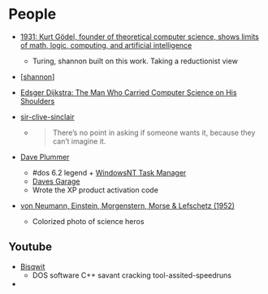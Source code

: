 People
======

* [1931: Kurt Gödel, founder of theoretical computer science, shows limits of math, logic, computing, and artificial intelligence ](https://people.idsia.ch/~juergen/goedel-1931-founder-theoretical-computer-science-AI.html)
    * Turing, shannon built on this work. Taking a reductionist view
* [[shannon]]

* [Edsger Dijkstra: The Man Who Carried Computer Science on His Shoulders](https://inference-review.com/article/the-man-who-carried-computer-science-on-his-shoulders)

* [sir-clive-sinclair](https://www.theguardian.com/technology/2021/sep/16/home-computing-pioneer-sir-clive-sinclair-dies-aged-81)
    * > There’s no point in asking if someone wants it, because they can’t imagine it.

* [Dave Plummer](https://www.theregister.com/2021/01/06/plummer_interview/)
    * #dos 6.2 legend + [WindowsNT Task Manager](https://www.theregister.com/2020/05/26/task_manager_confession/)
    * [Daves Garage](https://www.youtube.com/channel/UCNzszbnvQeFzObW0ghk0Ckw)
    * Wrote the XP product activation code

* [von Neumann, Einstein, Morgenstern, Morse & Lefschetz (1952)](https://www.privatdozent.co/p/privatdozent-photo-edition-4)
    * Colorized photo of science heros

Youtube
-------

* [Bisqwit](https://www.youtube.com/channel/UCKTehwyGCKF-b2wo0RKwrcg)
    * DOS software C++ savant cracking tool-assited-speedruns
* 


[//begin]: # "Autogenerated link references for markdown compatibility"
[shannon]: shannon.md "Claude Shannon"
[//end]: # "Autogenerated link references"